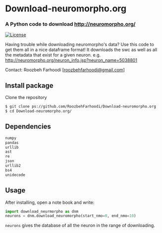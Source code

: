 # Download-neuromorpho.org
### A Python code to download http://neuromorpho.org/
[![License](https://img.shields.io/badge/License-MIT-blue.svg)](https://github.com/RoozbehFarhoodi/Download-neuromorpho.org/blob/master/LICENSE)

Having trouble while downloading neuromorpho's data? Use this code to get them all in a nice dataframe format!
It downloads the swc as well as all the metadata that exist for a given neuron. 
e.g. http://neuromorpho.org/neuron_info.jsp?neuron_name=5038801

Contact: Roozbeh Farhoodi [roozbehfarhoodi@gmail.com]

## Install package

Clone the repository

```bash
$ git clone ps://github.com/RoozbehFarhoodi/Download-neuromorpho.org
$ cd Download-neuromorpho.org/
```

## Dependencies
```python
numpy
pandas
urllib
ast
re
json
urllib2
bs4
unidecode
```

## Usage

After installing, open a note book and write:

```python
import download_neurmorpho as dnm
neurons = dnm.download_neuromorpho(start_nmo=0, end_nmo=10)
```

```neurons``` gives the database of all the neuron in the range of downloading.
